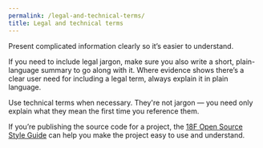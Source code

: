 ```yaml
---
permalink: /legal-and-technical-terms/
title: Legal and technical terms
---
```


Present complicated information clearly so it’s easier to understand.

If you need to include legal jargon, make sure you also write a short, plain-language summary to go along with it. Where evidence shows there’s a clear user need for including a legal term, always explain it in plain language.

Use technical terms when necessary. They're not jargon — you need only explain what they mean the first time you reference them.

If you’re publishing the source code for a project, the [18F Open Source Style Guide](https://pages.18f.gov/open-source-guide/) can help you make the project easy to use and understand.

